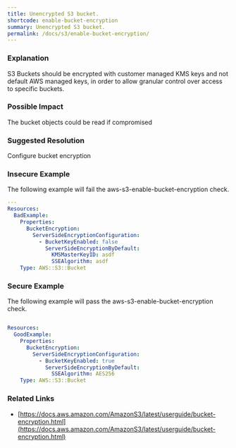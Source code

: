 ```yaml
---
title: Unencrypted S3 bucket.
shortcode: enable-bucket-encryption
summary: Unencrypted S3 bucket. 
permalink: /docs/s3/enable-bucket-encryption/
---
```


### Explanation


S3 Buckets should be encrypted with customer managed KMS keys and not default AWS managed keys, in order to allow granular control over access to specific buckets.


### Possible Impact
The bucket objects could be read if compromised

### Suggested Resolution
Configure bucket encryption


### Insecure Example

The following example will fail the aws-s3-enable-bucket-encryption check.

```yaml
---
Resources:
  BadExample:
    Properties:
      BucketEncryption:
        ServerSideEncryptionConfiguration:
          - BucketKeyEnabled: false
            ServerSideEncryptionByDefault:
              KMSMasterKeyID: asdf
              SSEAlgorithm: asdf
    Type: AWS::S3::Bucket

```



### Secure Example

The following example will pass the aws-s3-enable-bucket-encryption check.

```yaml

Resources:
  GoodExample:
    Properties:
      BucketEncryption:
        ServerSideEncryptionConfiguration:
          - BucketKeyEnabled: true
            ServerSideEncryptionByDefault:
              SSEAlgorithm: AES256
    Type: AWS::S3::Bucket

```




### Related Links


- [https://docs.aws.amazon.com/AmazonS3/latest/userguide/bucket-encryption.html](https://docs.aws.amazon.com/AmazonS3/latest/userguide/bucket-encryption.html)


